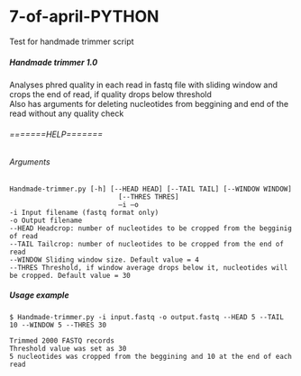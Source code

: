 # 7-of-april-PYTHON
Test for handmade trimmer script

##### Handmade trimmer 1.0

Analyses phred quality in each read in fastq file with sliding window and crops the end of read, if quality drops below threshold  
Also has arguments for deleting nucleotides from beggining and end of the read without any quality check

###### =======HELP=======
###### Arguments
```
Handmade-trimmer.py [-h] [--HEAD HEAD] [--TAIL TAIL] [--WINDOW WINDOW]  
                           [--THRES THRES]  
                           —i —o  
-i Input filename (fastq format only)  
-o Output filename  
--HEAD Headcrop: number of nucleotides to be cropped from the begginig of read  
--TAIL Tailcrop: number of nucleotides to be cropped from the end of read  
--WINDOW Sliding window size. Default value = 4  
--THRES Threshold, if window average drops below it, nucleotides will be cropped. Default value = 30  
```

##### Usage example
```$ Handmade-trimmer.py -i input.fastq -o output.fastq --HEAD 5 --TAIL 10 --WINDOW 5 --THRES 30```
```
Trimmed 2000 FASTQ records  
Threshold value was set as 30  
5 nucleotides was cropped from the beggining and 10 at the end of each read  
```
